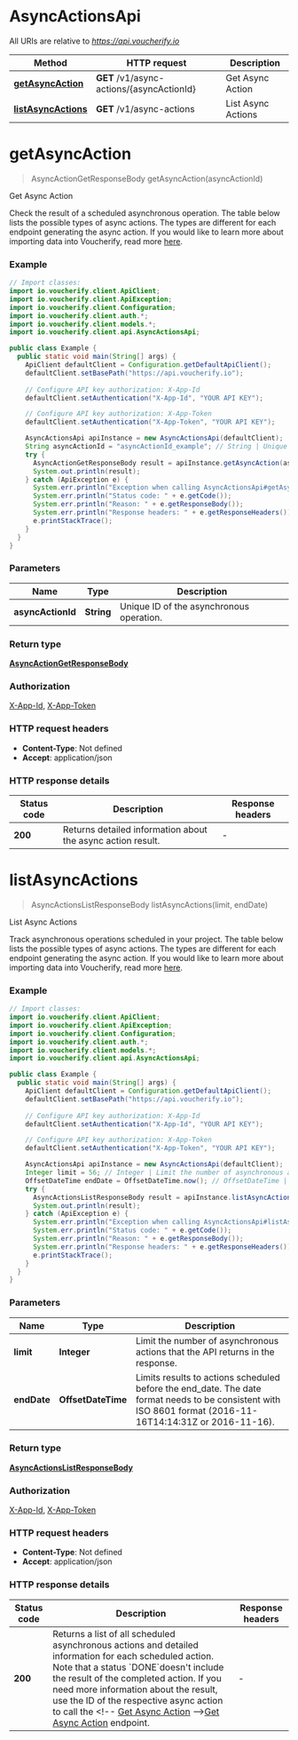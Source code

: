# AsyncActionsApi

All URIs are relative to *https://api.voucherify.io*

| Method | HTTP request | Description |
|------------- | ------------- | -------------|
| [**getAsyncAction**](AsyncActionsApi.md#getAsyncAction) | **GET** /v1/async-actions/{asyncActionId} | Get Async Action |
| [**listAsyncActions**](AsyncActionsApi.md#listAsyncActions) | **GET** /v1/async-actions | List Async Actions |


<a id="getAsyncAction"></a>
# **getAsyncAction**
> AsyncActionGetResponseBody getAsyncAction(asyncActionId)

Get Async Action

Check the result of a scheduled asynchronous operation.   The table below lists the possible types of async actions. The types are different for each endpoint generating the async action. If you would like to learn more about importing data into Voucherify, read more [here](https://support.voucherify.io/article/574-data-import).       

### Example
```java
// Import classes:
import io.voucherify.client.ApiClient;
import io.voucherify.client.ApiException;
import io.voucherify.client.Configuration;
import io.voucherify.client.auth.*;
import io.voucherify.client.models.*;
import io.voucherify.client.api.AsyncActionsApi;

public class Example {
  public static void main(String[] args) {
    ApiClient defaultClient = Configuration.getDefaultApiClient();
    defaultClient.setBasePath("https://api.voucherify.io");
    
    // Configure API key authorization: X-App-Id
    defaultClient.setAuthentication("X-App-Id", "YOUR API KEY");

    // Configure API key authorization: X-App-Token
    defaultClient.setAuthentication("X-App-Token", "YOUR API KEY");

    AsyncActionsApi apiInstance = new AsyncActionsApi(defaultClient);
    String asyncActionId = "asyncActionId_example"; // String | Unique ID of the asynchronous operation.
    try {
      AsyncActionGetResponseBody result = apiInstance.getAsyncAction(asyncActionId);
      System.out.println(result);
    } catch (ApiException e) {
      System.err.println("Exception when calling AsyncActionsApi#getAsyncAction");
      System.err.println("Status code: " + e.getCode());
      System.err.println("Reason: " + e.getResponseBody());
      System.err.println("Response headers: " + e.getResponseHeaders());
      e.printStackTrace();
    }
  }
}
```

### Parameters

| Name | Type | Description  |
|------------- | ------------- | ------------- |
| **asyncActionId** | **String**| Unique ID of the asynchronous operation. |

### Return type

[**AsyncActionGetResponseBody**](AsyncActionGetResponseBody.md)

### Authorization

[X-App-Id](../README.md#X-App-Id), [X-App-Token](../README.md#X-App-Token)

### HTTP request headers

 - **Content-Type**: Not defined
 - **Accept**: application/json

### HTTP response details
| Status code | Description | Response headers |
|-------------|-------------|------------------|
| **200** | Returns detailed information about the async action result. |  -  |

<a id="listAsyncActions"></a>
# **listAsyncActions**
> AsyncActionsListResponseBody listAsyncActions(limit, endDate)

List Async Actions

Track asynchronous operations scheduled in your project.   The table below lists the possible types of async actions. The types are different for each endpoint generating the async action. If you would like to learn more about importing data into Voucherify, read more [here](https://support.voucherify.io/article/574-data-import).       

### Example
```java
// Import classes:
import io.voucherify.client.ApiClient;
import io.voucherify.client.ApiException;
import io.voucherify.client.Configuration;
import io.voucherify.client.auth.*;
import io.voucherify.client.models.*;
import io.voucherify.client.api.AsyncActionsApi;

public class Example {
  public static void main(String[] args) {
    ApiClient defaultClient = Configuration.getDefaultApiClient();
    defaultClient.setBasePath("https://api.voucherify.io");
    
    // Configure API key authorization: X-App-Id
    defaultClient.setAuthentication("X-App-Id", "YOUR API KEY");

    // Configure API key authorization: X-App-Token
    defaultClient.setAuthentication("X-App-Token", "YOUR API KEY");

    AsyncActionsApi apiInstance = new AsyncActionsApi(defaultClient);
    Integer limit = 56; // Integer | Limit the number of asynchronous actions that the API returns in the response.
    OffsetDateTime endDate = OffsetDateTime.now(); // OffsetDateTime | Limits results to actions scheduled before the end_date. The date format needs to be consistent with ISO 8601 format (2016-11-16T14:14:31Z or 2016-11-16). 
    try {
      AsyncActionsListResponseBody result = apiInstance.listAsyncActions(limit, endDate);
      System.out.println(result);
    } catch (ApiException e) {
      System.err.println("Exception when calling AsyncActionsApi#listAsyncActions");
      System.err.println("Status code: " + e.getCode());
      System.err.println("Reason: " + e.getResponseBody());
      System.err.println("Response headers: " + e.getResponseHeaders());
      e.printStackTrace();
    }
  }
}
```

### Parameters

| Name | Type | Description  |
|------------- | ------------- | ------------- |
| **limit** | **Integer**| Limit the number of asynchronous actions that the API returns in the response. |
| **endDate** | **OffsetDateTime**| Limits results to actions scheduled before the end_date. The date format needs to be consistent with ISO 8601 format (2016-11-16T14:14:31Z or 2016-11-16).  |

### Return type

[**AsyncActionsListResponseBody**](AsyncActionsListResponseBody.md)

### Authorization

[X-App-Id](../README.md#X-App-Id), [X-App-Token](../README.md#X-App-Token)

### HTTP request headers

 - **Content-Type**: Not defined
 - **Accept**: application/json

### HTTP response details
| Status code | Description | Response headers |
|-------------|-------------|------------------|
| **200** | Returns a list of all scheduled asynchronous actions and detailed information for each scheduled action. Note that a status &#x60;DONE&#x60;doesn&#39;t include the result of the completed action. If you need more information about the result, use the ID of the respective async action to call the &lt;!-- [Get Async Action](OpenAPI.json/paths/~1async-actions~1{asyncActionId}/get) --&gt;[Get Async Action](ref:get-async-action) endpoint. |  -  |

